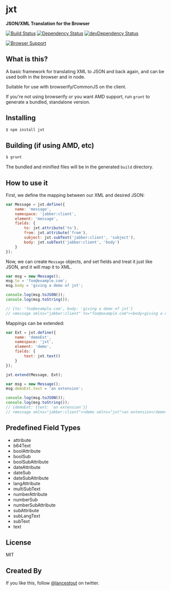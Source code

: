 # jxt
**JSON/XML Translation for the Browser**

[![Build Status](https://travis-ci.org/legastero/jxt.png)](https://travis-ci.org/legastero/jxt)
[![Dependency Status](https://david-dm.org/legastero/jxt.png)](https://david-dm.org/legastero/jxt)
[![devDependency Status](https://david-dm.org/legastero/jxt/dev-status.png)](https://david-dm.org/legastero/jxt#info=devDependencies)

[![Browser Support](https://ci.testling.com/legastero/jxt.png)](https://ci.testling.com/legastero/jxt)

## What is this?

A basic framework for translating XML to JSON and back again, and can be used
both in the browser and in node.

Suitable for use with browserify/CommonJS on the client.

If you're not using browserify or you want AMD support, run `grunt` to generate a
bundled, standalone version.


## Installing

```sh
$ npm install jxt
```

## Building (if using AMD, etc)

```sh
$ grunt
```

The bundled and minified files will be in the generated `build` directory.

## How to use it

First, we define the mapping between our XML and desired JSON:

```js
var Message = jxt.define({
    name: 'message',
    namespace: 'jabber:client',
    element: 'message',
    fields: {
        to: jxt.attribute('to'),
        from: jxt.attribute('from'),
        subject: jxt.subText('jabber:client', 'subject'),
        body: jxt.subText('jabber:client', 'body')
    }
});
```

Now, we can create `Message` objects, and set fields and treat it just like JSON, and it will map it to XML.

```js
var msg = new Message();
msg.to = 'foo@example.com';
msg.body = 'giving a demo of jxt';

console.log(msg.toJSON());
console.log(msg.toString());

// {to: 'foo@example.com', body: 'giving a demo of jxt'}
// <message xmlns="jabber:client" to="foo@example.com"><body>giving a demo of jxt</body></message>
```

Mappings can be extended:

```js
var Ext = jxt.define({
    name: 'demoExt',
    namespace: 'jxt',
    element: 'demo',
    fields: {
        text: jxt.text()
    }
});

jxt.extend(Message, Ext);

var msg = new Message();
msg.demoExt.text = 'an extension';

console.log(msg.toJSON());
console.log(msg.toString());
// {demoExt: {text: 'an extension'}}
// <message xmlns="jabber:client"><demo xmlns="jxt">an extension</demo></message>
```

## Predefined Field Types

- attribute
- b64Text
- boolAttribute
- boolSub
- boolSubAttribute
- dateAttribute
- dateSub
- dateSubAttribute
- langAttribute
- multiSubText
- numberAttribute
- numberSub
- numberSubAttribute
- subAttribute
- subLangText
- subText
- text

## License

MIT

## Created By

If you like this, follow [@lancestout](http://twitter.com/lancestout) on twitter.
